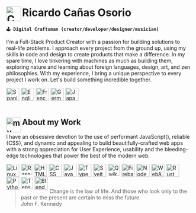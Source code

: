 # <img align="left" alt="Colombia" width="40px" src="https://api.iconify.design/twemoji/flag-colombia.svg" /> Ricardo Cañas Osorio

**`🕹️ Digital Craftsman (creator/developer/designer/musician)`**

I'm a Full-Stack Product Creator with a passion for building solutions to real-life problems. I approach every project from the ground up, using my skills in code and design to create products that make a difference. In my spare time, I love tinkering with machines as much as building them, exploring nature and learning about foreign languages, design, art, and zen philosophies. With my experience, I bring a unique perspective to every project I work on. Let's build something incredible together.

<img align="left" alt="Spanish" width="35px" style="margin-right:5px;" src="https://api.iconify.design/twemoji/flag-spain.svg" />
<img align="left" alt="English" width="35px" style="margin-right:5px;" src="https://api.iconify.design/twemoji/flag-united-kingdom.svg" />
<img align="left" alt="French" width="35px" style="margin-right:5px;" src="https://api.iconify.design/twemoji/flag-france.svg" />
<img align="left" alt="German" width="35px" style="margin-right:5px;" src="https://api.iconify.design/twemoji/flag-germany.svg" />
<img align="left" alt="Japanese" width="35px" style="margin-right:5px;" src="https://api.iconify.design/twemoji/flag-japan.svg" />

<br><br><br>

## <img align="left" alt="my-work" width="40px" src="https://api.iconify.design/emojione-v1/old-personal-computer.svg" /> About my Work

I have an obsessive devotion to the use of performant JavaScript(), reliable {CSS}, and dynamic and appealing <HTML> to build beautifully-crafted web apps with a strong appreciation for User Experience, usability and the bleeding-edge technologies that power the best of the modern web.

<img align="left" alt="Linux" width="35px" style="margin-right:5px;" src="https://api.iconify.design/logos/linux-tux.svg" />
<img align="left" alt="RaspberryPi" width="30px" style="margin-right:5px;" src="https://api.iconify.design/logos/raspberry-pi.svg"/>
<img align="left" alt="HTML" width="35px" style="margin-right:5px;" src="https://api.iconify.design/vscode-icons/file-type-html.svg" />
<img align="left" alt="CSS" width="35px" style="margin-right:5px;" src="https://api.iconify.design/vscode-icons/file-type-css.svg" />
<img align="left" alt="JavaScript" width="35px" style="margin-right:5px;" src="https://api.iconify.design/vscode-icons/file-type-js-official.svg" />
<img align="left" alt="TypeScript" width="35px" style="margin-right:5px;" src="https://api.iconify.design/vscode-icons/file-type-typescript-official.svg" />
<img align="left" alt="Svelte" width="35px" style="margin-right:5px;" src="https://api.iconify.design/vscode-icons/file-type-svelte.svg" />
<img align="left" alt="Qwik" width="32px" style="margin-right:5px;" src="https://api.iconify.design/logos/qwik.svg" />
<img align="left" alt="Firebase" width="35px" style="margin-right:5px;" src="https://api.iconify.design/vscode-icons/file-type-firebase.svg"/>
<img align="left" alt="NodeJS" width="35px" style="margin-right:5px;" src="https://api.iconify.design/vscode-icons/file-type-node.svg" />
<img align="left" alt="WebAssembly" width="35px" style="margin-right:5px;" src="https://api.iconify.design/vscode-icons/file-type-wasm.svg" />
<img align="left" alt="Rust" width="35px" style="margin-right:5px;" src="https://api.iconify.design/vscode-icons/file-type-rust.svg" />
<img align="left" alt="Python" width="35px" style="margin-right:5px;" src="https://api.iconify.design/vscode-icons/file-type-python.svg" />
<img align="left" alt="TensorFlow" width="32px" style="margin-right:5px;" src="https://api.iconify.design/logos/tensorflow.svg"/>
<img align="left" alt="Blender" width="35px" style="margin-right:5px;" src="https://api.iconify.design/logos/blender.svg"/>

<br><br><br>
  
> Change is the law of life. And those who look only to the past or the present are certain to miss the future.
> <br>
> John F. Kennedy
